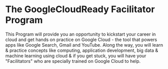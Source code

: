 # The GoogleCloudReady Facilitator Program 
 
This Program will provide you an opportunity to kickstart your career in cloud and get hands on practice on Google Cloud - the tool that powers apps like Google Search, Gmail and YouTube. Along the way, you will learn & practice concepts like computing, application development, big data & machine learning using cloud & if you get stuck, you will have your "Facilitators" who are specially trained on Google Cloud to help.
